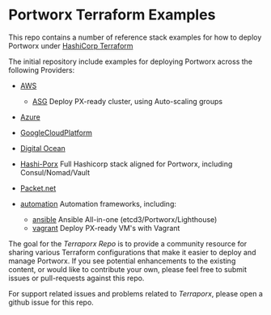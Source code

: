# Portworx Terraform Examples

This repo contains a number of reference stack examples for how to deploy Portworx under [HashiCorp Terraform](https://www.terraform.io/)

The initial repository include examples for deploying Portworx across the following Providers:

* [AWS](https://github.com/portworx/terraporx/tree/master/aws/hashi-porx)
 
   + [ASG](https://github.com/portworx/terraporx/tree/master/aws/asg) Deploy PX-ready cluster, using Auto-scaling groups
* [Azure](https://github.com/portworx/terraporx/tree/master/azure)
* [GoogleCloudPlatform](https://github.com/portworx/terraporx/tree/master/gcp)
* [Digital Ocean](https://github.com/portworx/terraporx/tree/master/digital_ocean)
* [Hashi-Porx](https://github.com/portworx/terraporx/tree/master/hashi-porx/aws) Full Hashicorp stack aligned for Portworx, including Consul/Nomad/Vault
* [Packet.net](https://github.com/portworx/terraporx/tree/master/packet)
* [automation](https://github.com/portworx/terraporx/tree/master/automation) Automation frameworks, including:
   + [ansible](https://github.com/portworx/terraporx/blob/master/automation/ansible/README.md) Ansible All-in-one (etcd3/Portworx/Lighthouse)
   + [vagrant](https://github.com/portworx/terraporx/blob/master/automation/vagrant/README.md) Deploy PX-ready VM's with Vagrant

The goal for the *Terraporx Repo* is to provide a community resource for sharing various Terraform configurations
that make it easier to deploy and manage Portworx.    If you see potential enhancements to the existing content, 
or would like to contribute your own, please feel free to submit issues or pull-requests against this repo.

For support related issues and problems related to *Terraporx*, please open a github issue for this repo.
